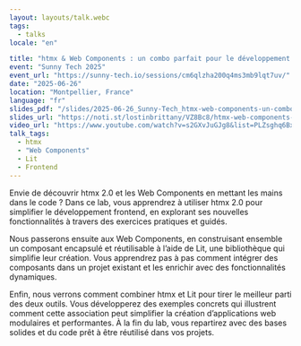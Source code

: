 ```yaml
---
layout: layouts/talk.webc
tags:
  - talks
locale: "en"

title: "htmx & Web Components : un combo parfait pour le développement web"
event: "Sunny Tech 2025"
event_url: "https://sunny-tech.io/sessions/cm6qlzha200q4ms3mb9lqt7uv/"
date: "2025-06-26"
location: "Montpellier, France"
language: "fr"
slides_pdf: "/slides/2025-06-26_Sunny-Tech_htmx-web-components-un-combo-parfait-pour-le-developpement-web.pdf"
slides_url: "https://noti.st/lostinbrittany/VZ8Bc8/htmx-web-components-un-combo-parfait-pour-le-developpement-web"
video_url: "https://www.youtube.com/watch?v=s2GXvJuGJg8&list=PLZsghq6BxISSY62UCrZEvL7KhGfY3-_YT"
talk_tags:
  - htmx
  - "Web Components"
  - Lit
  - Frontend
---
```

Envie de découvrir htmx 2.0 et les Web Components en mettant les mains dans le code ? Dans ce lab, vous apprendrez à utiliser htmx 2.0 pour simplifier le développement frontend, en explorant ses nouvelles fonctionnalités à travers des exercices pratiques et guidés.

Nous passerons ensuite aux Web Components, en construisant ensemble un composant encapsulé et réutilisable à l’aide de Lit, une bibliothèque qui simplifie leur création. Vous apprendrez pas à pas comment intégrer des composants dans un projet existant et les enrichir avec des fonctionnalités dynamiques.

Enfin, nous verrons comment combiner htmx et Lit pour tirer le meilleur parti des deux outils. Vous développerez des exemples concrets qui illustrent comment cette association peut simplifier la création d’applications web modulaires et performantes. À la fin du lab, vous repartirez avec des bases solides et du code prêt à être réutilisé dans vos projets.